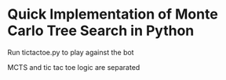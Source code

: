 # Quick Implementation of Monte Carlo Tree Search in Python

Run tictactoe.py to play against the bot

MCTS and tic tac toe logic are separated
